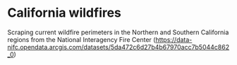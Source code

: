 # California wildfires
Scraping current wildfire perimeters in the Northern and Southern California regions from the National Interagency Fire Center (https://data-nifc.opendata.arcgis.com/datasets/5da472c6d27b4b67970acc7b5044c862_0)
